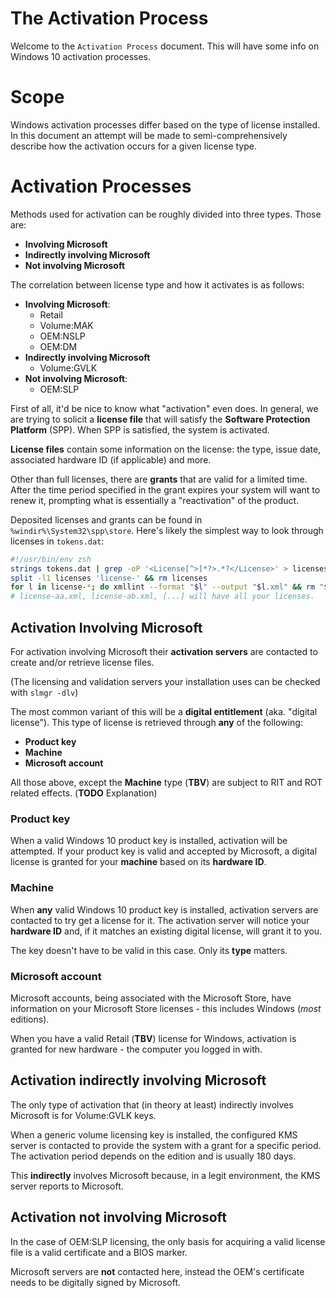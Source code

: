 # The Activation Process

Welcome to the `Activation Process` document. This will have some info on
Windows 10 activation processes.

# Scope

Windows activation processes differ based on the type of license installed. In
this document an attempt will be made to semi-comprehensively describe how the
activation occurs for a given license type.

# Activation Processes

Methods used for activation can be roughly divided into three types. Those are:

 * **Involving Microsoft**
 * **Indirectly involving Microsoft**
 * **Not involving Microsoft**

The correlation between license type and how it activates is as follows:

 * **Involving Microsoft**:
   * Retail
   * Volume:MAK
   * OEM:NSLP
   * OEM:DM
 * **Indirectly involving Microsoft**
   * Volume:GVLK
 * **Not involving Microsoft**:
   * OEM:SLP

First of all, it'd be nice to know what "activation" even does. In general, we
are trying to solicit a **license file** that will satisfy the **Software
Protection Platform** (SPP). When SPP is satisfied, the system is activated.

**License files** contain some information on the license: the type, issue date,
associated hardware ID (if applicable) and more.

Other than full  licenses, there are **grants** that are valid for a limited
time. After the time period specified in the grant expires your system will want
to renew it, prompting what is essentially a "reactivation" of the product.

Deposited licenses and grants can be found in `%windir%\System32\spp\store`.
Here's likely the simplest way to look through licenses in `tokens.dat`:

```sh
#!/usr/bin/env zsh
strings tokens.dat | grep -oP '<License[^>]*?>.*?</License>' > licenses
split -l1 licenses 'license-' && rm licenses
for l in license-*; do xmllint --format "$l" --output "$l.xml" && rm "$l"; done
# license-aa.xml, license-ab.xml, [...] will have all your licenses.
```

## Activation Involving Microsoft

For activation involving Microsoft their **activation servers** are contacted to
create and/or retrieve license files.

(The licensing and validation servers your installation uses can be checked with
`slmgr -dlv`)

The most common variant of this will be a **digital entitlement** (aka. "digital
license"). This type of license is retrieved through **any** of the following:

 * **Product key**
 * **Machine**
 * **Microsoft account**
 
All those above, except the **Machine** type (**TBV**) are subject to RIT and ROT related
effects. (**TODO** Explanation)
 
### Product key

When a valid Windows 10 product key is installed, activation will be attempted.
If your product key is valid and accepted by Microsoft, a digital license is
granted for your **machine** based on its **hardware ID**.

### Machine

When **any** valid Windows 10 product key is installed, activation servers are
contacted to try get a license for it. The activation server will notice your
**hardware ID** and, if it matches an existing digital license, will grant it to
you.

The key doesn't have to be valid in this case. Only its **type** matters. 

### Microsoft account

Microsoft accounts, being associated with the Microsoft Store, have information
on your Microsoft Store licenses - this includes Windows (*most* editions).

When you have a valid Retail (**TBV**) license for Windows, activation is granted
for new hardware - the computer you logged in with.

## Activation indirectly involving Microsoft

The only type of activation that (in theory at least) indirectly involves
Microsoft is for Volume:GVLK keys.

When a generic volume licensing key is installed, the configured KMS server is
contacted to provide the system with a grant for a specific period.
The activation period depends on the edition and is usually 180 days.

This **indirectly** involves Microsoft because, in a legit environment, the KMS
server reports to Microsoft.

## Activation not involving Microsoft

In the case of OEM:SLP licensing, the only basis for acquiring a valid license
file is a valid certificate and a BIOS marker.

Microsoft servers are **not** contacted here, instead the OEM's certificate
needs to be digitally signed by Microsoft.

